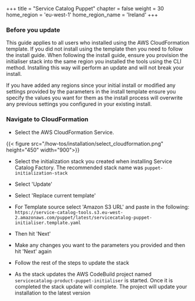 +++
title = "Service Catalog Puppet"
chapter = false
weight = 30
home_region = 'eu-west-1'
home_region_name = 'Ireland'
+++

### Before you update

This guide applies to all users who installed using the AWS CloudFormation template.  If you did not install using the
template then you need to follow the install guide.  When following the install guide, ensure you provision the
initialiser stack into the same region you installed the tools using the CLI method.  Installing this way will perform
an update and will not break your install.

If you have added any regions since your initial install or modified any settings provided by the parameters in the 
install template ensure you specify the values you want for them as the install process will overwrite any previous 
settings you configured in your existing install.

### Navigate to CloudFormation

- Select the AWS CloudFormation Service.

{{< figure src="/how-tos/installation/select_cloudformation.png" height="450" width="900">}}

- Select the initialization stack you created when installing Service Catalog Factory.  The recommended stack name was `puppet-initialization-stack`

- Select 'Update'

- Select 'Replace current template' 

- For Template source select 'Amazon S3 URL' and paste in the following:  `https://service-catalog-tools.s3.eu-west-2.amazonaws.com/puppet/latest/servicecatalog-puppet-initialiser.template.yaml`
  
- Then hit 'Next'

- Make any changes you want to the parameters you provided and then hit 'Next' again

- Follow the rest of the steps to update the stack

- As the stack updates the AWS CodeBuild project named `servicecatalog-product-puppet-initialiser` is started.  Once it is completed the stack update will complete.  The project will update your installation to the latest version

